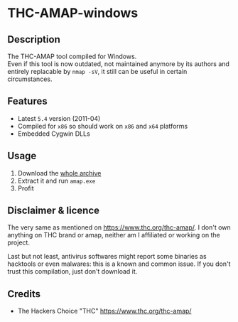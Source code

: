 THC-AMAP-windows
=================

Description
-----------
The THC-AMAP tool compiled for Windows.  
Even if this tool is now outdated, not maintained anymore by its authors and entirely replacable by `nmap -sV`, it still can be useful in certain circumstances.

Features
--------
* Latest `5.4` version (2011-04)
* Compiled for `x86` so should work on `x86` and `x64` platforms
* Embedded Cygwin DLLs 

Usage
-----
1. Download the [whole archive](https://github.com/maaaaz/thc-amap-windows/archive/master.zip)
2. Extract it and run `amap.exe`
3. Profit

Disclaimer & licence 
---------------------
The very same as mentioned on https://www.thc.org/thc-amap/. 
I don't own anything on THC brand or amap, neither am I affiliated or working on the project.  

Last but not least, antivirus softwares might report some binaries as hacktools or even malwares: this is a known and common issue. If you don't trust this compilation, just don't download it.

Credits
-------
* The Hackers Choice "THC" https://www.thc.org/thc-amap/